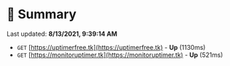 # 📖 Summary
Last updated: **8/13/2021, 9:39:14 AM**

- `GET` [https://uptimerfree.tk](https://uptimerfree.tk) - **Up** (1130ms)
- `GET` [https://monitoruptimer.tk](https://monitoruptimer.tk) - **Up** (521ms)
